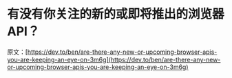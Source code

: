 # 有没有你关注的新的或即将推出的浏览器 API？

原文：[https://dev.to/ben/are-there-any-new-or-upcoming-browser-apis-you-are-keeping-an-eye-on-3m6g](https://dev.to/ben/are-there-any-new-or-upcoming-browser-apis-you-are-keeping-an-eye-on-3m6g)